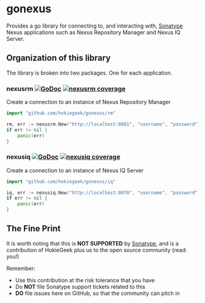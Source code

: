 # gonexus

Provides a go library for connecting to, and interacting with, [Sonatype](//www.sonatype.com) Nexus applications such as Nexus Repository Manager and Nexus IQ Server.

## Organization of this library
The library is broken into two packages. One for each application.

### nexusrm [![GoDoc](http://godoc.org/github.com/hokiegeek/gonexus/rm?status.png)](http://godoc.org/github.com/hokiegeek/gonexus/rm) [![nexusrm coverage](https://gocover.io/_badge/github.com/hokiegeek/gonexus/rm?0 "nexusrm coverage")](http://gocover.io/github.com/hokiegeek/gonexus/rm)

Create a connection to an instance of Nexus Repository Manager
```go
import "github.com/hokiegeek/gonexus/rm"

rm, err := nexusrm.New("http://localhost:8081", "username", "password")
if err != nil {
    panic(err)
}
```

### nexusiq [![GoDoc](http://godoc.org/github.com/hokiegeek/gonexus/iq?status.png)](http://godoc.org/github.com/hokiegeek/gonexus/iq) [![nexusiq coverage](https://gocover.io/_badge/github.com/hokiegeek/gonexus/iq?0 "nexusiq coverage")](http://gocover.io/github.com/hokiegeek/gonexus/iq)

Create a connection to an instance of Nexus IQ Server
```go
import "github.com/hokiegeek/gonexus/iq"

iq, err := nexusiq.New("http://localhost:8070", "username", "password")
if err != nil {
    panic(err)
}
```

## The Fine Print
It is worth noting that this is **NOT SUPPORTED** by [Sonatype](//www.sonatype.com), and is a contribution of HokieGeek
plus us to the open source community (read: you!)

Remember:

* Use this contribution at the risk tolerance that you have
* Do **NOT** file Sonatype support tickets related to this
* **DO** file issues here on GitHub, so that the community can pitch in
